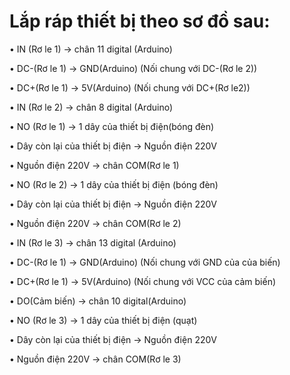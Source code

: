 # Lắp ráp thiết bị theo sơ đồ sau:

•	IN (Rơ le 1) -> chân 11 digital (Arduino)

•	DC-(Rơ le 1) -> GND(Arduino) (Nối chung với DC-(Rơ le 2))

•	DC+(Rơ le 1) -> 5V(Arduino) (Nối chung với DC+(Rơ le2))

•	IN (Rơ le 2) -> chân 8 digital (Arduino)

•	NO (Rơ le 1) -> 1 dây của thiết bị điện(bóng đèn)

•	Dây còn lại của thiết bị điện -> Nguồn điện 220V

•	Nguồn điện 220V -> chân COM(Rơ le 1)

•	NO (Rơ le 2) -> 1 dây của thiết bị điện (bóng đèn)

•	Dây còn lại của thiết bị điện -> Nguồn điện 220V

•	Nguồn điện 220V -> chân COM(Rơ le 2)


•	IN (Rơ le 3) -> chân 13 digital (Arduino)

•	DC-(Rơ le 1) -> GND(Arduino) (Nối chung với GND của của biến)

•	DC+(Rơ le 1) -> 5V(Arduino) (Nối chung với VCC của cảm biến)

•	DO(Cảm biến) -> chân 10 digital(Arduino)

•	NO (Rơ le 3) -> 1 dây của thiết bị điện (quạt)

•	Dây còn lại của thiết bị điện -> Nguồn điện 220V

•	Nguồn điện 220V -> chân COM(Rơ le 3)
